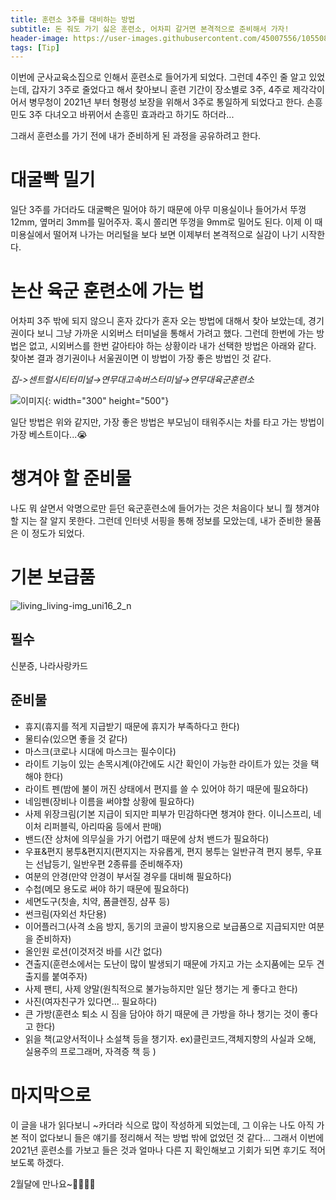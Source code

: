 ```yaml
---
title: 훈련소 3주를 대비하는 방법
subtitle: 돈 줘도 가기 싫은 훈련소, 어차피 갈거면 본격적으로 준비해서 가자!
header-image: https://user-images.githubusercontent.com/45007556/105508835-31b90100-5d10-11eb-97e7-29500121b985.jpeg
tags: [Tip]
---
```


이번에 군사교육소집으로 인해서 훈련소로 들어가게 되었다. 그런데 4주인 줄 알고 있었는데, 갑자기 3주로 줄었다고 해서 찾아보니 훈련 기간이 장소별로 3주, 4주로 제각각이어서 병무청이 2021년 부터 형평성 보장을 위해서 3주로 통일하게 되었다고 한다. 손흥민도 3주 다녀오고 바뀌어서 손흥민 효과라고 하기도 하더라...

그래서 훈련소를 가기 전에 내가 준비하게 된 과정을 공유하려고 한다.

# 대굴빡 밀기
일단 3주를 가더라도 대굴빡은 밀어야 하기 때문에 아무 미용실이나 들어가서 뚜껑 12mm, 옆머리 3mm를 밀어주자. 혹시 쫄리면 뚜껑을 9mm로 밀어도 된다. 이제 이 때 미용실에서 떨어져 나가는 머리털을 보다 보면 이제부터 본격적으로 실감이 나기 시작한다.

# 논산 육군 훈련소에 가는 법

어차피 3주 밖에 되지 않으니 혼자 갔다가 혼자 오는 방법에 대해서 찾아 보았는데, 경기권이다 보니 그냥 가까운 시외버스 터미널을 통해서 가려고 했다. 그런데 한번에 가는 방법은 없고, 시외버스를 한번 갈아타야 하는 상황이라 내가 선택한 방법은 아래와 같다. 찾아본 결과 경기권이나 서울권이면 이 방법이 가장 좋은 방법인 것 같다.

_집->센트럴시티터미널→연무대고속버스터미널→연무대육군훈련소_

![이미지](https://user-images.githubusercontent.com/45007556/105508996-62009f80-5d10-11eb-8588-a094cefdafcc.png){: width="300" height="500"}

일단 방법은 위와 같지만, 가장 좋은 방법은 부모님이 태워주시는 차를 타고 가는 방법이 가장 베스트이다...😭
# 챙겨야 할 준비물

나도 뭐 살면서 악명으로만 듣던 육군훈련소에 들어가는 것은 처음이다 보니 뭘 챙겨야 할 지는 잘 알지 못한다. 그런데 인터넷 서핑을 통해 정보를 모았는데, 내가 준비한 물품은 이 정도가 되었다.

# 기본 보급품

![living_living-img_uni16_2_n](https://user-images.githubusercontent.com/45007556/105511750-9a55ad00-5d13-11eb-91be-97f1b5b60fe1.png)

## 필수

신분증, 나라사랑카드

## 준비물

- 휴지(휴지를 적게 지급받기 때문에 휴지가 부족하다고 한다)
- 물티슈(있으면 좋을 것 같다)
- 마스크(코로나 시대에 마스크는 필수이다)
- 라이트 기능이 있는 손목시계(야간에도 시간 확인이 가능한 라이트가 있는 것을 택해야 한다)
- 라이트 펜(밤에 불이 꺼진 상태에서 편지를 쓸 수 있어야 하기 때문에 필요하다)
- 네임펜(장비나 이름을 써야할 상황에 필요하다)
- 사제 위장크림(기본 지급이 되지만 피부가 민감하다면 챙겨야 한다. 이니스프리, 네이처 리퍼블릭, 아리따움 등에서 판매)
- 밴드(잔 상처에 의무실을 가기 어렵기 때문에 상처 밴드가 필요하다)
- 우표&편지 봉투&편지지(편지지는 자유롭게, 편지 봉투는 일반규격 편지 봉투, 우표는 선납등기, 일반우편 2종류를 준비해주자)
- 여분의 안경(만약 안경이 부서질 경우를 대비해 필요하다)
- 수첩(메모 용도로 써야 하기 때문에 필요하다)
- 세면도구(칫솔, 치약, 폼클렌징, 샴푸 등)
- 썬크림(자외선 차단용)
- 이어플러그(사격 소음 방지, 동기의 코골이 방지용으로 보급품으로 지급되지만 여분을 준비하자)
- 올인원 로션(이것저것 바를 시간 없다)
- 견출지(훈련소에서는 도난이 많이 발생되기 때문에 가지고 가는 소지품에는 모두 견출지를 붙여주자)
- 사제 팬티, 사제 양말(원칙적으로 불가능하지만 일단 챙기는 게 좋다고 한다)
- 사진(여자친구가 있다면... 필요하다)
- 큰 가방(훈련소 퇴소 시 짐을 담아야 하기 때문에 큰 가방을 하나 챙기는 것이 좋다고 한다)
- 읽을 책(교양서적이나 소설책 등을 챙기자. ex)클린코드,객체지향의 사실과 오해, 실용주의 프로그래머, 자격증 책 등 )

# 마지막으로

이 글을 내가 읽다보니 ~카더라 식으로 많이 작성하게 되었는데, 그 이유는 나도 아직 가본 적이 없다보니 들은 얘기를 정리해서 적는 방법 밖에 없었던 것 같다... 그래서 이번에 2021년 훈련소를 가보고 들은 것과 얼마나 다른 지 확인해보고 기회가 되면 후기도 적어보도록 하겠다.

2월달에 만나요~🧑🏻🤚🏻
